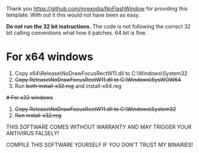 Thank you https://github.com/mrexodia/NoFlashWindow for providing this template. With out it this would not have been as easy.

**Do not run the 32 bit instructions.** The code is not following the correct 32 bit calling conventions what how it patches. 
64 bit is fine.


# For x64 windows

1. Copy x64\Release\NoDrawFocusRectW11.dll to C:\Windows\System32
2. ~~Copy Release\NoDrawFocusRectW11.dll to C:\Windows\SysWOW64~~
3. Run ~~both install-x32.reg~~ and install-x64.reg

~~# For x32 windows~~

1. ~~Copy Release\NoDrawFocusRectW11.dll to C:\Windows\System32~~
2. ~~Run install-x32.reg~~

THIS SOFTWARE COMES WITHOUT WARRANTY AND MAY TRIGGER YOUR ANTIVIRUS FALSELY!

COMPILE THIS SOFTWARE YOURSELF IF YOU DON'T TRUST MY BINARIES!
